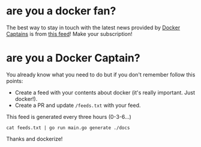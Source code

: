 # are you a docker fan?
The best way to stay in touch with the latest news provided by [Docker
Captains](https://www.docker.com/community/docker-captains) is from [this feed](http://argh.gianarb.it/index.xml)! Make your
subscription!

# are you a Docker Captain?
You already know what you need to do but if you don't remember follow this points:

* Create a feed with your contents about docker (it's really important. Just docker!).
* Create a PR and update `/feeds.txt` with your feed.

This feed is generated every three hours (0-3-6...)

```
cat feeds.txt | go run main.go generate ./docs
```

Thanks and dockerize!
